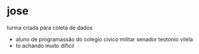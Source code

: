 # jose
turma criada para coleta de dados 
- aluno de programassão do colegio civico militar senador teotonio vilela 
- to achando muito dificil 
